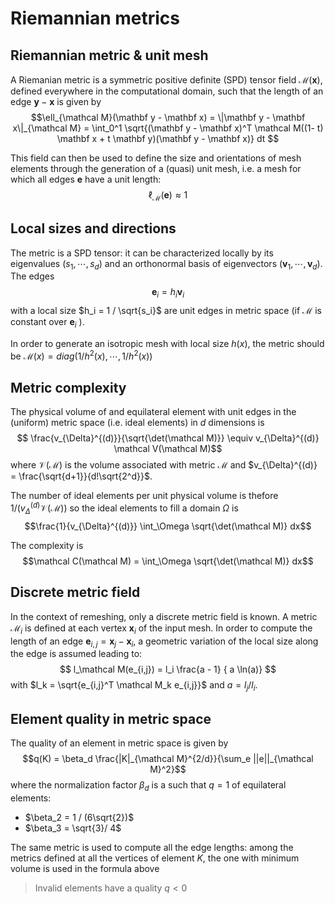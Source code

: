 # Riemannian metrics

## Riemannian metric & unit mesh

A Riemanian metric is a symmetric positive definite (SPD) tensor field $\mathcal M(\mathbf x)$, defined everywhere in the computational domain, such that the length of an edge $\mathbf y - \mathbf x$ is given by
$$\ell_{\mathcal M}(\mathbf y - \mathbf x) = \|\mathbf y - \mathbf x\|_{\mathcal M} = \int_0^1 \sqrt{(\mathbf y - \mathbf x)^T \mathcal M((1- t) \mathbf x + t \mathbf y)(\mathbf y - \mathbf x)} dt $$

This field can then be used to define the size and orientations of mesh elements through the generation of a (quasi) unit mesh, i.e. a mesh for which all edges $\mathbf e$ have a unit length:
$$\ell_\mathcal M(\mathbf e) \approx 1$$

## Local sizes and directions

The metric is a SPD tensor: it can be characterized locally by its eigenvalues $(s_1, \cdots, s_d)$ and an orthonormal basis of eigenvectors $(\mathbf v_1, \cdots, \mathbf v_d)$. The edges
$$\mathbf e_i = h_i \mathbf v_i$$
with a local size $h_i = 1 / \sqrt{s_i}$ are unit edges in metric space (if $\mathcal M$ is constant over $\mathbf e_i$ ). 

In order to generate an isotropic mesh with local size $h(x)$, the metric should be $\mathcal M(x) = diag(1/h^2(x), \cdots, 1/h^2(x))$  

## Metric complexity

The physical volume of and equilateral element with unit edges in the (uniform) metric space (i.e. ideal elements) in $d$ dimensions is 
$$ \frac{v_{\Delta}^{(d)}}{\sqrt{\det(\mathcal M)}} \equiv v_{\Delta}^{(d)} \mathcal V(\mathcal M)$$
where $\mathcal V(\mathcal M)$ is the volume associated with metric $\mathcal M$  and $v_{\Delta}^{(d)} = \frac{\sqrt{d+1}}{d!\sqrt{2^d}}$.

The number of ideal elements per unit physical volume is thefore $1/\left(v_{\Delta}^{(d)} \mathcal V(\mathcal M)\right)$ so the ideal elements to fill a domain $\Omega$ is 
$$\frac{1}{v_{\Delta}^{(d)}} \int_\Omega \sqrt{\det(\mathcal M)} dx$$

The complexity is 
$$\mathcal C(\mathcal M) = \int_\Omega \sqrt{\det(\mathcal M)} dx$$

## Discrete metric field

In the context of remeshing, only a discrete metric field is known. A metric $\mathcal M_i$ is defined at each vertex $\mathbf x_i$ of the input mesh. In order to compute the length of an edge $\mathbf e_{i,j} = \mathbf x_j - \mathbf x_i$, a geometric variation of the local size along the edge is assumed leading to:
$$  l_\mathcal M(e_{i,j}) = l_i \frac{a - 1} { a \ln(a)} $$ 
with $l_k = \sqrt{e_{i,j}^T \mathcal M_k e_{i,j}}$ and $a = l_j / l_i$.

## Element quality in metric space

The quality of an element in metric space is given by 
$$q(K) = \beta_d \frac{|K|_{\mathcal M}^{2/d}}{\sum_e ||e||_{\mathcal M}^2}$$ 
where the normalization factor $\beta_d$ is a such that $q = 1$ of equilateral elements: 
- $\beta_2 = 1 / (6\sqrt{2})$
- $\beta_3 = \sqrt{3}/ 4$

The same metric is used to compute all the edge lengths: among the metrics defined at all the vertices of element $K$, the one with minimum volume is used in the formula above

> Invalid elements have a quality $q < 0$
